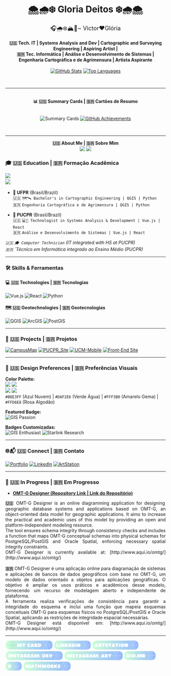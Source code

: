 <!-- Header Bilingual -->
<div align="center">
  <h1>🌨️🌧️❄️ Gloria Deitos ❄️🌧️🌨️</h1>
  <p style="font-size: 18px; margin: 0;">🎧🌧️❄️🏔️🌲~ Victor❤️Glória</p>

  <h4>🇺🇸 Tech. IT | Systems Analysis and Dev | Cartographic and Surveying Engineering | Aspiring Artist | <br> 🇧🇷 Tec. Informática | Análise e Desenvolvimento de Sistemas | Engenharia Cartográfica e de Agrimensura | Artista Aspirante</h4>
  
  [![GitHub Stats](https://github-readme-stats.vercel.app/api?username=gloriadeitos&show_icons=true&theme=buefy&title_color=6D6875&icon_color=B8E3FF&bg_color=FAFAFA)](https://github.com/gloriadeitos)
  [![Top Languages](https://github-readme-stats.vercel.app/api/top-langs/?username=gloriadeitos&layout=compact&theme=buefy&title_color=6D6875&bg_color=FAFAFA)](https://github.com/gloriadeitos)

  <br>
</div>

---

<div align="center">
  <br>
    <b>📊 🇺🇸 Summary Cards | 🇧🇷 Cartões de Resumo </b>
  <br><br>

  ![Summary Cards](https://github-profile-summary-cards.vercel.app/api/cards/profile-details?username=gloriadeitos&theme=default)
  [![GitHub Achievements](https://github-profile-trophy.vercel.app/?username=gloriadeitos&theme=default&row=1&column=7&title_color=6D6875&icon_color=B8E3FF&bg_color=FAFAFA)](https://github.com/ryo-ma/github-profile-trophy)
  
  <br>
</div>

---

<div align="center">
  <b>🇺🇸 About Me | 🇧🇷 Sobre Mim </b>
  <br>
  <img src="https://img.shields.io/badge/EN-FFD6E8?style=flat-square&logo=google-translate&logoColor=white" height="24">
  <img src="https://img.shields.io/badge/PT-B8E3FF?style=flat-square&logo=google-translate&logoColor=white" height="24">
</div>

### 🎓 🇺🇸 Education | 🇧🇷 Formação Acadêmica
<div align="left">
  <img src="https://img.shields.io/badge/-🎓%20UFPR-FFD6E8?style=flat-square&logo=openstreetmap&logoColor=6D6875" height="24">
  <br>
  <img src="https://img.shields.io/badge/-🎓%20PUCPR-B8E3FF?style=flat-square&logo=react&logoColor=6D6875" height="24">
</div>

- **🏦 UFPR** (Brasil/Brazil)<br>
  🇺🇸 `🗺️🛰️ Bachelor's in Cartographic Engineering | QGIS | Python`<br>
  🇧🇷 `Engenharia Cartográfica e de Agrimensura | QGIS | Python`

- **💒 PUCPR** (Brasil/Brazil)<br>
  🇺🇸 `💻🐙 Technologist in Systems Analysis & Development | Vue.js | React`<br>
  🇧🇷 `Análise e Desenvolvimento de Sistemas | Vue.js | React`

*🇺🇸 `🎓 Computer Technician` (IT integrated with HS at PUCPR)*<br>
*🇧🇷 `Técnico em Informática integrado ao Ensino Médio (PUCPR)*

---

### 🛠️ Skills & Ferramentas
#### 💻 🇺🇸 Technologies | 🇧🇷 Tecnologias
![Vue.js](https://img.shields.io/badge/-Vue.js-B8E3FF?style=flat-square&logo=vuedotjs&logoColor=white)
![React](https://img.shields.io/badge/-React-DAF2E6?style=flat-square&logo=react&logoColor=6D6875)
![Python](https://img.shields.io/badge/-Python-FFF3B0?style=flat-square&logo=python&logoColor=6D6875)

#### 🗺️ 🇺🇸 Geotechnologies | 🇧🇷 Geotecnologias
![QGIS](https://img.shields.io/badge/-QGIS-DAF2E6?style=flat-square&logo=qgis&logoColor=white)
![ArcGIS](https://img.shields.io/badge/-ArcGIS%20Online-FFD6E8?style=flat-square&logo=esri&logoColor=white)
![PostGIS](https://img.shields.io/badge/-PostGIS/PostgreSQL-FFF3B0?style=flat-square&logo=postgresql&logoColor=6D6875)

---

### 🌟 🇺🇸 **Projects** | 🇧🇷 **Projetos**
[![CampusMap](https://img.shields.io/badge/UFPR_CampusMap-FFD6E8?style=flat-square&logo=openstreetmap)](https://github.com/gloriadeitos)
[![PUCPR_Site](https://img.shields.io/badge/PUCPR_Site-B8E3FF?style=flat-square&logo=github)](https://gloriadeitos.github.io/PUCPR-FundamentosProgWeb-Novembro2024/)
[![UCM-Mobile](https://img.shields.io/badge/-📱%20UCM--Mobile-DAF2E6?style=flat-square)](https://github.com/gloriadeitos)
[![Front-End Site](https://img.shields.io/badge/-💻%20Site%20PUCPR%20(2024)-FFF3B0?style=flat-square)](https://gloriadeitos.github.io/PUCPR-FundamentosProgWeb-Novembro2024/)

---

### 🎨 🇺🇸 **Design Preferences** | 🇧🇷 **Preferências Visuais**
**Color Palette:**  
![](https://img.shields.io/badge/-B8E3FF-B8E3FF?style=flat-square) ![](https://img.shields.io/badge/-DAF2E6-DAF2E6?style=flat-square)  
![](https://img.shields.io/badge/-FFF3B0-FFF3B0?style=flat-square) ![](https://img.shields.io/badge/-FFD6E8-FFD6E8?style=flat-square)  
`#B8E3FF` (Azul Nuvem) | `#DAF2E6` (Verde Água) | `#FFF3B0` (Amarelo Gema) | `#FFD6E8` (Rosa Algodão)

**Featured Badge:**  
![GIS Passion](https://img.shields.io/badge/🌍_GIS_Passion-B8E3FF?style=flat-square&logo=map)

**Badges Customizadas:**  
![GIS Enthusiast](https://img.shields.io/badge/-🌍%20GIS%20Enthusiast-DAF2E6?style=flat-square&logo=openstreetmap&logoColor=white)
![Starlink Research](https://img.shields.io/badge/-🛰️%20Starlink%20&%20Geodésia-FFF3B0?style=flat-square&logo=starlink&logoColor=6D6875)

---

### 🌐📬 🇺🇸 **Connect** | 🇧🇷 **Contato**
[![Portfolio](https://img.shields.io/badge/Portfolio-FFD6E8?style=flat-square)](https://gloriadeitos.carrd.co/)
[![LinkedIn](https://img.shields.io/badge/LinkedIn-B8E3FF?style=flat-square&logo=linkedin)](https://www.linkedin.com/in/gloriadeitos/)
[![ArtStation](https://img.shields.io/badge/-🎨%20ArtStation-DAF2E6?style=flat-square&logo=artstation)](https://www.artstation.com/gloriadeitos)

---  

### 📌 🇺🇸 In Progress | 🇧🇷 Em Progresso  

-  **[OMT-G Designer (Repository Link | Link do Repositório)](https://github.com/gloriadeitos/omtg-designer)**

<div align="justify">
  <b>🇺🇸</b> OMT-G Designer is an online diagramming application for designing geographic database systems and applications based on OMT-G, an object-oriented data model for geographic applications. It aims to increase the practical and academic uses of this model by providing an open and platform-independent modeling resource.<br>  
  The tool ensures schema integrity through consistency checks and includes a function that maps OMT-G conceptual schemas into physical schemas for PostgreSQL/PostGIS and Oracle Spatial, enforcing necessary spatial integrity constraints.<br> 
  OMT-G Designer is currently available at: [http://www.aqui.io/omtg/](http://www.aqui.io/omtg/)  
  <br><br>
  <b>🇧🇷</b> OMT-G Designer é uma aplicação online para diagramação de sistemas e aplicações de bancos de dados geográficos com base no OMT-G, um modelo de dados orientado a objetos para aplicações geográficas. O objetivo é ampliar os usos práticos e acadêmicos desse modelo, fornecendo um recurso de modelagem aberto e independente de plataforma.<br>  
  A ferramenta realiza verificações de consistência para garantir a integridade do esquema e inclui uma função que mapeia esquemas conceituais OMT-G para esquemas físicos no PostgreSQL/PostGIS e Oracle Spatial, aplicando as restrições de integridade espacial necessárias.<br>
  OMT-G Designer está disponível em: [http://www.aqui.io/omtg/](http://www.aqui.io/omtg/) 
</div>

---

<a href="https://gloriadeitos.carrd.co/" target="_blank"><img src="https://github.com/gloriadeitos/gloriadeitos/blob/main/icon/my_card.png" height="30"></a>
<a href="https://www.linkedin.com/in/gloriadeitos/" target="_blank"><img src="https://github.com/gloriadeitos/gloriadeitos/blob/main/icon/linkedin.png" height="30"></a>
<a href="https://www.artstation.com/gloriadeitos" target="_blank"><img src="https://github.com/gloriadeitos/gloriadeitos/blob/main/icon/artstation.png" height="30"></a>
<a href="https://www.instagram.com/gloriadeitos_dev/" target="_blank"><img src="https://github.com/gloriadeitos/gloriadeitos/blob/main/icon/instagram_dev.png" height="30"></a>
<a href="https://www.instagram.com/gloriadeitos/" target="_blank"><img src="https://github.com/gloriadeitos/gloriadeitos/blob/main/icon/instagram_art.png" height="30"></a>
<a href="https://www.dio.me/users/alvugy" target="_blank"><img src="https://github.com/gloriadeitos/gloriadeitos/blob/main/icon/dio_me.png" height="30"></a>
<a href="https://x.com/gloriadeitos" target="_blank"><img src="https://github.com/gloriadeitos/gloriadeitos/blob/main/icon/x.png" height="30"></a>
<a href="https://www.mathworks.com/matlabcentral/profile/authors/35309206" target="_blank"><img src="https://github.com/gloriadeitos/gloriadeitos/blob/main/icon/mathworks.png" height="30"></a>
